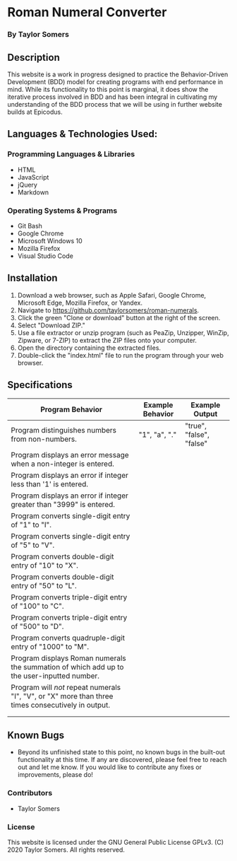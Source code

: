 # Roman Numeral Converter

  ### By Taylor Somers

## Description

  This website is a work in progress designed to practice the Behavior-Driven Development (BDD) model for creating programs with end performance in mind. While its functionality to this point is marginal, it does show the iterative process involved in BDD and has been integral in cultivating my understanding of the BDD process that we will be using in further website builds at Epicodus.

## Languages & Technologies Used:

  ### Programming Languages & Libraries
  * HTML
  * JavaScript
  * jQuery
  * Markdown

  ### Operating Systems & Programs
  * Git Bash
  * Google Chrome
  * Microsoft Windows 10
  * Mozilla Firefox
  * Visual Studio Code

## Installation

  1. Download a web browser, such as Apple Safari, Google Chrome, Microsoft Edge, Mozilla Firefox, or Yandex.
  2. Navigate to https://github.com/taylorsomers/roman-numerals.
  3. Click the green "Clone or download" button at the right of the screen.
  4. Select "Download ZIP."
  5. Use a file extractor or unzip program (such as PeaZip, Unzipper, WinZip, Zipware, or 7-ZIP) to extract the ZIP files onto your computer.
  6. Open the directory containing the extracted files.
  7. Double-click the "index.html" file to run the program through your web browser.

## Specifications

  | Program Behavior | Example Behavior | Example Output |
  |---|---|---|
  | Program distinguishes numbers from non-numbers. | "1", "a", "." | "true", "false", "false" |
  | Program displays an error message when a non-integer is entered. |  |  |
  | Program displays an error if integer less than '1' is entered. |  |  |
  | Program displays an error if integer greater than "3999" is entered. |  |  |
  | Program converts single-digit entry of "1" to "I". |  |  |
  | Program converts single-digit entry of "5" to "V". |  |  |
  | Program converts double-digit entry of "10" to "X". |  |  |
  | Program converts double-digit entry of "50" to "L". |  |  |
  | Program converts triple-digit entry of "100" to "C". |  |  |
  | Program converts triple-digit entry of "500" to "D". |  |  |
  | Program converts quadruple-digit entry of "1000" to "M". |  |  |
  | Program displays Roman numerals the summation of which add up to the user-inputted number. |  |  |
  | Program will *not* repeat numerals "I", "V", or "X" more than three times consecutively in output. |  |  |
  |  |  |  |
  |  |  |  |

## Known Bugs

  * Beyond its unfinished state to this point, no known bugs in the built-out functionality at this time. If any are discovered, please feel free to reach out and let me know. If you would like to contribute any fixes or improvements, please do!

### Contributors

  * Taylor Somers

### License

This website is licensed under the GNU General Public License GPLv3. (C) 2020 Taylor Somers. All rights reserved.